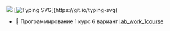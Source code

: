 ![](https://sun9-19.userapi.com/impg/IbdmPt8kUTrlJeGocsiFg679BkDkfscVlSBY7Q/P3nkBcqqZNI.jpg?size=706x235&quality=95&sign=1123c0278d63922f428f3ac57da07875&type=album)
[![Typing SVG](https://readme-typing-svg.demolab.com?font=Fira+Code&weight=200&pause=1000&color=00CF00&center=true&width=435&lines=Welcome+to+my+Github!)](https://git.io/typing-svg)


- 🌱 Программирование 1 курс 6 вариант [lab_work_1course](https://github.com/funeraluvv/lab_work_1course)
